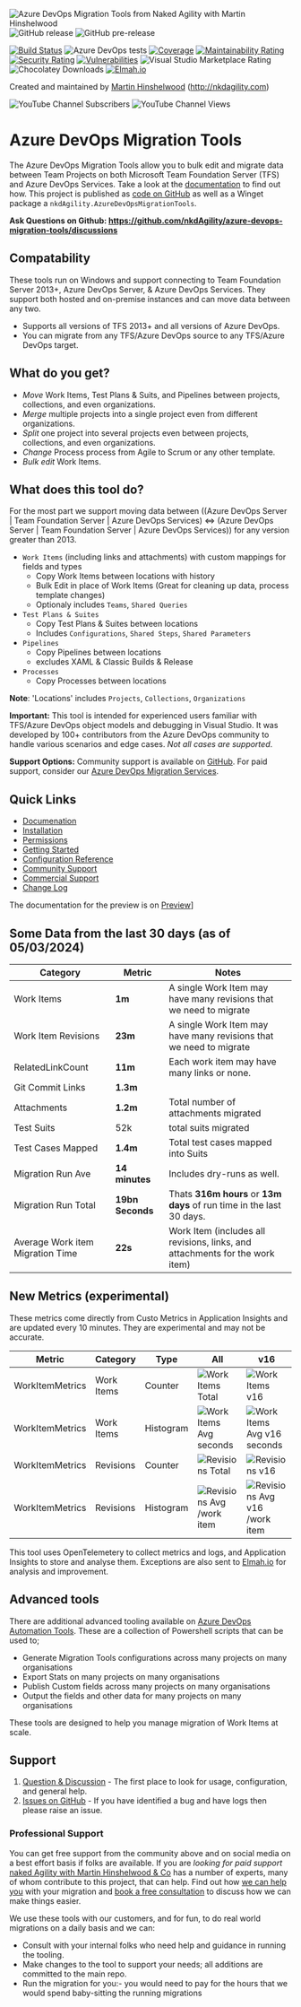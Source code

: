 ![Azure DevOps Migration Tools from Naked Agility with Martin Hinshelwood](https://github.com/user-attachments/assets/997cc49f-cbe9-4f22-a8e1-49b529d0dff0)
![GitHub release](https://img.shields.io/github/v/release/nkdAgility/azure-devops-migration-tools)
![GitHub pre-release](https://img.shields.io/github/v/release/nkdAgility/azure-devops-migration-tools?include_prereleases)

[![Build Status](https://dev.azure.com/nkdagility/AzureDevOps-Tools/_apis/build/status%2FMigrationTools-CIv2?branchName=main)](https://dev.azure.com/nkdagility/AzureDevOps-Tools/_build/latest?definitionId=115&branchName=main)
![Azure DevOps tests](https://img.shields.io/azure-devops/tests/nkdagility/AzureDevOps-Tools/115?compact_message&style=plastic&logo=azuredevops&label=Tests)
[![Coverage](https://sonarcloud.io/api/project_badges/measure?project=vsts-sync-migrator%3Amaster&metric=coverage)](https://sonarcloud.io/dashboard?id=vsts-sync-migrator%3Amaster)
[![Maintainability Rating](https://sonarcloud.io/api/project_badges/measure?project=vsts-sync-migrator%3Amaster&metric=sqale_rating)](https://sonarcloud.io/dashboard?id=vsts-sync-migrator%3Amaster)
[![Security Rating](https://sonarcloud.io/api/project_badges/measure?project=vsts-sync-migrator%3Amaster&metric=security_rating)](https://sonarcloud.io/dashboard?id=vsts-sync-migrator%3Amaster)
[![Vulnerabilities](https://sonarcloud.io/api/project_badges/measure?project=vsts-sync-migrator%3Amaster&metric=vulnerabilities)](https://sonarcloud.io/dashboard?id=vsts-sync-migrator%3Amaster)
![Visual Studio Marketplace Rating](https://img.shields.io/visual-studio-marketplace/stars/nkdagility.vsts-sync-migration?logo=visualstudio)
![Chocolatey Downloads](https://img.shields.io/chocolatey/dt/vsts-sync-migrator)
[![Elmah.io](https://img.shields.io/badge/sponsored_by-elmah_io-0da58e)](https://elmah.io)

Created and maintained by [Martin Hinshelwood](https://www.linkedin.com/in/martinhinshelwood/) (http://nkdagility.com)

![YouTube Channel Subscribers](https://img.shields.io/youtube/channel/subscribers/UCkYqhFNmhCzkefHsHS652hw)
![YouTube Channel Views](https://img.shields.io/youtube/channel/views/UCkYqhFNmhCzkefHsHS652hw)

# Azure DevOps Migration Tools

The Azure DevOps Migration Tools allow you to bulk edit and migrate data between Team Projects on both Microsoft Team Foundation Server (TFS) and Azure DevOps Services. Take a look at the  [documentation](https://nkdagility.com/learn/azure-devops-migration-tools/) to find out how. This project is published as [code on GitHub](https://github.com/nkdAgility/azure-devops-migration-tools/) as well as a Winget package a `nkdAgility.AzureDevOpsMigrationTools`.

**Ask Questions on Github: https://github.com/nkdAgility/azure-devops-migration-tools/discussions**

## Compatability

These tools run on Windows and support connecting to Team Foundation Server 2013+, Azure DevOps Server, & Azure DevOps Services. They support both hosted and on-premise instances and can move data between any two.

- Supports all versions of TFS 2013+ and all versions of Azure DevOps.
- You can migrate from any TFS/Azure DevOps source to any TFS/Azure DevOps target.

## What do you get?

- *Move* Work Items, Test Plans & Suits, and Pipelines between projects, collections, and even organizations.
- *Merge* multiple projects into a single project even from different organizations.
- *Split* one project into several projects even between projects, collections, and even organizations.
- *Change* Process process from Agile to Scrum or any other template.
- *Bulk edit* Work Items.

## What does this tool do?

For the most part we support moving data between ((Azure DevOps Server | Team Foundation Server | Azure DevOps Services) <=> (Azure DevOps Server | Team Foundation Server | Azure DevOps Services)) for any version greater than 2013. 

- `Work Items` (including links and attachments) with custom mappings for fields and types
	- Copy Work Items between locations with history
	- Bulk Edit in place of Work Items (Great for cleaning up data, process template changes)
	- Optionaly includes `Teams`, `Shared Queries`
- `Test Plans & Suites` 
	- Copy Test Plans & Suites between locations
	- Includes `Configurations`, `Shared Steps`, `Shared Parameters`
- `Pipelines`
	- Copy Pipelines between locations
	- excludes XAML & Classic Builds & Release
- `Processes`
	- Copy Processes between locations

**Note**: 'Locations' includes `Projects`, `Collections`, `Organizations`

**Important:** This tool is intended for experienced users familiar with TFS/Azure DevOps object models and debugging in Visual Studio. It was developed by 100+ contributors from the Azure DevOps community to handle various scenarios and edge cases. _Not all cases are supported_.

**Support Options:** Community support is available on [GitHub](https://github.com/nkdAgility/azure-devops-migration-tools/discussions). For paid support, consider our [Azure DevOps Migration Services](https://nkdagility.com/capabilities/azure-devops-migration-services/).

## Quick Links

- [Documenation](https://nkdagility.com/docs/azure-devops-migration-tools/)
- [Installation](https://nkdagility.com/learn/azure-devops-migration-tools/installation/)
- [Permissions](https://nkdagility.com/learn/azure-devops-migration-tools/permissions/)
- [Getting Started](https://nkdagility.com/learn/azure-devops-migration-tools/getting-started/)
- [Configuration Reference](https://nkdagility.com/learn/azure-devops-migration-tools/Reference/)
- [Community Support](https://github.com/nkdAgility/azure-devops-migration-tools/discussions)
- [Commercial Support](https://nkdagility.com/capabilities/azure-devops-migration-services/)
- [Change Log](https://nkdagility.com/learn/azure-devops-migration-tools/change-log/)

The documentation for the preview is on [Preview](https://nkdagility.com/docs/azure-devops-migration-tools/preview/)]

## Some Data from the last 30 days (as of 05/03/2024)

| Category  | Metric | Notes |
| ------------- | ------------- | ------------- |
| Work Items | **1m** | A single Work Item may have many revisions that we need to migrate |
| Work Item Revisions | **23m** | A single Work Item may have many revisions that we need to migrate |
| RelatedLinkCount | **11m** | Each work item may have many links or none. |
| Git Commit Links  | **1.3m** |  |
| Attachments | **1.2m**  | Total number of attachments migrated |
| Test Suits | 52k | total suits migrated | 
| Test Cases Mapped | **1.4m** | Total test cases mapped into Suits |
| Migration Run Ave  | **14 minutes** | Includes dry-runs as well.  |
| Migration Run Total   |  **19bn Seconds** | Thats **316m hours** or **13m days** of run time in the last 30 days. |
| Average Work item Migration Time  | **22s** | Work Item (includes all revisions, links, and attachments for the work item) |

## New Metrics (experimental)

These metrics come directly from Custo Metrics in Application Insights and are updated every 10 minutes. They are experimental and may not be accurate.

| Metric          | Category   | Type       | All                                                                                                                     | v16                                                                                                                      | Notes             |
|-----------------|------------|------------|-------------------------------------------------------------------------------------------------------------------------|--------------------------------------------------------------------------------------------------------------------------|-------------------|
| WorkItemMetrics | Work Items | Counter    | ![Work Items Total](https://img.shields.io/endpoint?url=https%3A%2F%2Fmigrationtoolstelemetery.azurewebsites.net%2Fapi%2FGetShieldIoWorkItemMetrics_WorkItemTotals%3Fcode%3Dgithub%26version%3D&label=%20)  | ![Work Items v16](https://img.shields.io/endpoint?url=https%3A%2F%2Fmigrationtoolstelemetery.azurewebsites.net%2Fapi%2FGetShieldIoWorkItemMetrics_WorkItemTotals%3Fcode%3Dgithub%26version%3D16.0&label=%20) |                   |
| WorkItemMetrics | Work Items | Histogram  | ![Work Items Avg](https://img.shields.io/endpoint?url=https%3A%2F%2Fmigrationtoolstelemetery.azurewebsites.net%2Fapi%2FGetShieldIoWorkItemMetrics_WorkItemProcessingDuration%3Fcode%3Dgithub%26version%3D&label=%20) seconds | ![Work Items Avg v16](https://img.shields.io/endpoint?url=https%3A%2F%2Fmigrationtoolstelemetery.azurewebsites.net%2Fapi%2FGetShieldIoWorkItemMetrics_WorkItemProcessingDuration%3Fcode%3Dgithub%26version%3D16.0&label=%20) seconds |                   |
| WorkItemMetrics | Revisions  | Counter    | ![Revisions Total](https://img.shields.io/endpoint?url=https%3A%2F%2Fmigrationtoolstelemetery.azurewebsites.net%2Fapi%2FGetShieldIoWorkItemMetrics_WorkItemRevisionsTotal%3Fcode%3Dgithub&label=%20)  | ![Revisions v16](https://img.shields.io/endpoint?url=https%3A%2F%2Fmigrationtoolstelemetery.azurewebsites.net%2Fapi%2FGetShieldIoWorkItemMetrics_WorkItemRevisionsTotal%3Fcode%3Dgithub%26version%3D16.0&label=%20) |                   |
| WorkItemMetrics | Revisions  | Histogram  | ![Revisions Avg](https://img.shields.io/endpoint?url=https%3A%2F%2Fmigrationtoolstelemetery.azurewebsites.net%2Fapi%2FGetShieldIoWorkItemMetrics_WorkItemRevisions%3Fcode%3Dgithub&label=%20) /work item  | ![Revisions Avg v16](https://img.shields.io/endpoint?url=https%3A%2F%2Fmigrationtoolstelemetery.azurewebsites.net%2Fapi%2FGetShieldIoWorkItemMetrics_WorkItemRevisions%3Fcode%3Dgithub%26version%3D16.0&label=%20) /work item  |                   |



This tool uses OpenTelemetery to collect metrics and logs, and Application Insights to store and analyse them. Exceptions are also sent to [Elmah.io](https://elmah.io) for analysis and improvement.

## Advanced tools

There are additional advanced tooling available on [Azure DevOps Automation Tools](https://github.com/nkdAgility/azure-devops-automation-tools). These are a collection of Powershell scripts that can be used to;

- Generate Migration Tools configurations across many projects on many organisations
- Export Stats on many projects on many organisations
- Publish Custom fields across many projects on many organisations
- Output the fields and other data for many projects on many organisations

These tools are designed to help you manage migration of Work Items at scale.

## Support

1. [Question & Discussion](https://github.com/nkdAgility/azure-devops-migration-tools/discussions) - The first place to look for usage, configuration, and general help. 
1. [Issues on GitHub](https://github.com/nkdAgility/azure-devops-migration-tools/issues) - If you have identified a bug and have logs then please raise an issue.

### Professional Support

You can get free support from the community above and on social media on a best effort basis if folks are available. If you are *looking for paid support* [naked Agility with Martin Hinshelwood & Co](https://nkdagility.com) has a number of experts, many of whom contribute to this project, that can help. Find out how [we can help you](https://nkdagility.com/technical-consulting-and-coaching/azure-devops-migration-tools-consulting/) with your migration and [book a free consultation](https://nkdagility.com/technical-consulting-and-coaching/azure-devops-migration-tools-consulting/) to discuss how we can make things easier.

We use these tools with our customers, and for fun, to do real world migrations on a daily basis and we can:

 - Consult with your internal folks who need help and guidance in running the tooling.
 - Make changes to the tool to support your needs; all additions are committed to the main repo.
 - Run the migration for you:- you would need to pay for the hours that we would spend baby-sitting the running migrations
